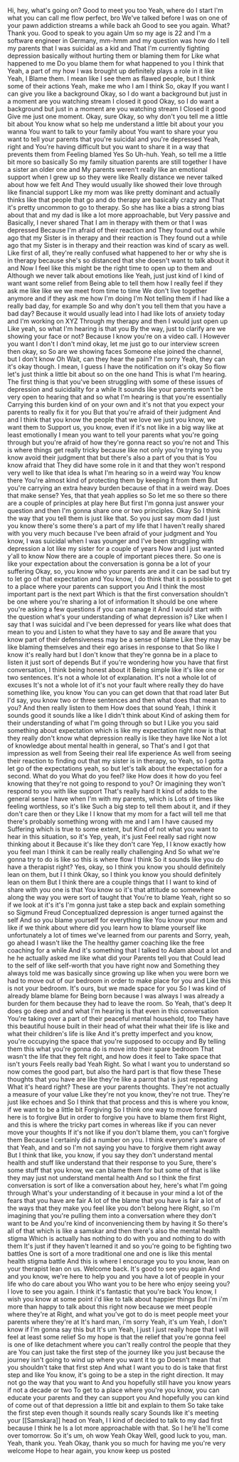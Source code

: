  Hi, hey, what's going on? Good to meet you too Yeah, where do I start I'm what you can call me flow perfect, bro We've talked before I was on one of your pawn addiction streams a while back ah Good to see you again. What? Thank you. Good to speak to you again Um so my age is 22 and I'm a software engineer in Germany, mm-hmm and my question was how do I tell my parents that I was suicidal as a kid and That I'm currently fighting depression basically without hurting them or blaming them for Like what happened to me Do you blame them for what happened to you I think that Yeah, a part of my how I was brought up definitely plays a role in it like Yeah, I Blame them. I mean like I see them as flawed people, but I think some of their actions Yeah, make me who I am I think So, okay If you want I can give you like a background Okay, so I do want a background but just in a moment are you watching stream I closed it good Okay, so I do want a background but just in a moment are you watching stream I Closed it good Give me just one moment. Okay, sure Okay, so why don't you tell me a little bit about You know what so help me understand a little bit about your you wanna You want to talk to your family about You want to share your you want to tell your parents that you're suicidal and you're depressed Yeah, right and You're having difficult but you want to share it in a way that prevents them from Feeling blamed Yes So Uh-huh. Yeah, so tell me a little bit more so basically So my family situation parents are still together I have a sister an older one and My parents weren't really like an emotional support when I grew up so they were like Really distance we never talked about how we felt And They would usually like showed their love through like financial support Like my mom was like pretty dominant and actually thinks like that people that go and do therapy are basically crazy and That it's pretty uncommon to go to therapy. So she has like a bias a strong bias about that and my dad is like a lot more approachable, but Very passive and Basically, I never shared That I am in therapy with them or that I was depressed Because I'm afraid of their reaction and They found out a while ago that my Sister is in therapy and their reaction is They found out a while ago that my Sister is in therapy and their reaction was kind of scary as well. Like first of all, they're really confused what happened to her or why she is in therapy because she's so distanced that she doesn't want to talk about it and Now I feel like this might be the right time to open up to them and Although we never talk about emotions like Yeah, just just kind of I kind of want want some relief from Being able to tell them how I really feel if they ask me like like we we meet from time to time We don't live together anymore and if they ask me how I'm doing I'm Not telling them if I had like a really bad day, for example So and why don't you tell them that you have a bad day? Because it would usually lead into I had like lots of anxiety today and I'm working on XYZ Through my therapy and then I would just open up Like yeah, so what I'm hearing is that you By the way, just to clarify are we showing your face or not? Because I know you're on a video call. I However you want I don't I don't mind okay, let me just go to our interview screen then okay, so So are we showing faces Someone else joined the channel, but I don't know Oh Wait, can they hear the pain? I'm sorry Yeah, they can it's okay though. I mean, I guess I have the notification on it's okay So flow let's just think a little bit about so on the one hand This is what I'm hearing. The first thing is that you've been struggling with some of these issues of depression and suicidality for a while It sounds like your parents won't be very open to hearing that and so what I'm hearing is that you're essentially Carrying this burden kind of on your own and it's not that you expect your parents to really fix it for you But that you're afraid of their judgment And and I think that you know the people that we love we just you know, we want them to Support us, you know, even if it's not like in a big way like at least emotionally I mean you want to tell your parents what you're going through but you're afraid of how they're gonna react so you're not and This is where things get really tricky because like not only you're trying to you know avoid their judgment that but there's also a part of you that is You know afraid that They did have some role in it and that they won't respond very well to like that idea Is what I'm hearing so in a weird way You know there You're almost kind of protecting them by keeping it from them But you're carrying an extra heavy burden because of that in a weird way. Does that make sense? Yes, that that yeah applies so So let me so there so there are a couple of principles at play here But first I'm gonna just answer your question and then I'm gonna share one or two principles. Okay So I think the way that you tell them is just like that. So you just say mom dad I just you know there's some there's a part of my life that I haven't really shared with you very much because I've been afraid of your judgment and You know, I was suicidal when I was younger and I've been struggling with depression a lot like my sister for a couple of years Now and I just wanted y'all to know Now there are a couple of important pieces there. So one is like your expectation about the conversation is gonna be a lot of your suffering Okay, so, you know who your parents are and it can be sad but try to let go of that expectation and You know, I do think that it is possible to get to a place where your parents can support you And I think the most important part is the next part Which is that the first conversation shouldn't be one where you're sharing a lot of information It should be one where you're asking a few questions if you can manage it And I would start with the question what's your understanding of what depression is? Like when I say that I was suicidal and I've been depressed for years like what does that mean to you and Listen to what they have to say and Be aware that you know part of their defensiveness may be a sense of blame Like they may be like blaming themselves and their ego arises in response to that So like I know it's really hard but I don't know that they're gonna be in a place to listen it just sort of depends But if you're wondering how you have that first conversation, I think being honest about it Being simple like it's like one or two sentences. It's not a whole lot of explanation. It's not a whole lot of excuses It's not a whole lot of it's not your fault where really they do have something like, you know You can you can get down that that road later But I'd say, you know two or three sentences and then what does that mean to you? And then really listen to them How does that sound Yeah, I think it sounds good it sounds like a like I didn't think about Kind of asking them for their understanding of what I'm going through so but I Like you you said something about expectation which is like my expectation right now is that they really don't know what depression really is like they have like Not a lot of knowledge about mental health in general, so That's and I got that impression as well from Seeing their real life experience As well from seeing their reaction to finding out that my sister is in therapy, so Yeah, so I gotta let go of the expectations yeah, so but let's talk about the expectation for a second. What do you What do you feel? like How does it how do you feel knowing that they're not going to respond to you? Or imagining they won't respond to you with like support That's really hard It kind of adds to the general sense I have when I'm with my parents, which is Lots of times like feeling worthless, so it's like Such a big step to tell them about it, and if they don't care then or they Like I I know that my mom for a fact will tell me that there's probably something wrong with me and I am I have caused my Suffering which is true to some extent, but Kind of not what you want to hear in this situation, so it's Yep, yeah, it's just Feel really sad right now thinking about it Because it's like they don't care Yep, I I know exactly how you feel man I think it can be really really challenging And So what we're gonna try to do is like so this is where flow I think So it sounds like you do have a therapist right? Yes, okay, so I think you know you should definitely lean on them, but I I think Okay, so I think you know you should definitely lean on them But I think there are a couple things that I I want to kind of share with you one is that You know so it's that attitude so somewhere along the way you were sort of taught that You're to blame Yeah, right so so if we look at it's it's I'm gonna just take a step back and explain something so Sigmund Freud Conceptualized depression is anger turned against the self And so you blame yourself for everything like You know your mom and like if we think about where did you learn how to blame yourself like unfortunately a lot of times we've learned from our parents and Sorry, yeah, go ahead I wasn't like the The healthy gamer coaching like the free coaching for a while And it's something that I talked to Adam about a lot and he he actually asked me like what did your Parents tell you that Could lead to the self of like self-worth that you have right now and Something they always told me was basically since growing up like when you were born we had to move out of our bedroom in order to make place for you and Like this is not your bedroom. It's ours, but we made space for you So I was kind of already blame blame for Being born because I was always I was already a burden for them because they had to leave the room. So Yeah, that's deep It does go deep and and what I'm hearing is that even in this conversation You're taking over a part of their peaceful mental household, too They have this beautiful house built in their head of what their what their life is like and what their children's life is like And it's pretty imperfect and you know, you're occupying the space that you're supposed to occupy and By telling them this what you're gonna do is move into their spare bedroom That wasn't the life that they felt right, and how does it feel to Take space that isn't yours Feels really bad Yeah Right. So what I want you to understand so now comes the good part, but also the hard part is that flow these These thoughts that you have are like they're like a parrot that is just repeating What it's heard right? These are your parents thoughts. They're not actually a measure of your value Like they're not you know, they're not true. They're just like echoes and So I think that that process and this is where you know, if we want to be a little bit Forgiving So I think one way to move forward here is to forgive But in order to forgive you have to blame them first Right, and this is where the tricky part comes in whereas like if you can never move your thoughts If it's not like if you don't blame them, you can't forgive them Because I certainly did a number on you. I think everyone's aware of that Yeah, and and so I'm not saying you have to forgive them right away But I think that like, you know, if you say they don't understand mental health and stuff like understand that their response to you Sure, there's some stuff that you know, we can blame them for but some of that is like they may just not understand mental health And so I think the first conversation is sort of like a conversation about hey, here's what I'm going through What's your understanding of it because in your mind a lot of the fears that you have are fair A lot of the blame that you have is fair a lot of the ways that they make you feel like you don't belong here Right, so I'm imagining that you're pulling them into a conversation where they don't want to be And you're kind of inconveniencing them by having it So there's all of that which is like a samskar and then there's also the mental health stigma Which is actually has nothing to do with you and nothing to do with them It's just if they haven't learned it and so you're going to be fighting two battles One is sort of a more traditional one and one is like this mental health stigma battle And this is where I encourage you to you know, lean on your therapist lean on us. Welcome back. It's good to see you again And and you know, we're here to help you and you have a lot of people in your life who do care about you Who want you to be here who enjoy seeing you? I love to see you again. I think it's fantastic that you're back You know, I wish you know at some point i'd like to talk about happier things But i'm i'm more than happy to talk about this right now because we meet people where they're at Right, and what you've got to do is meet people meet your parents where they're at It's hard man, i'm sorry Yeah, it's um Yeah, I don't know if I'm gonna say this but It's um Yeah, I just I just really hope that I will feel at least some relief So my hope is that the relief that you're gonna feel is one of like detachment where you can't really control the people that they are You can just take the first step of the journey like you just because the journey isn't going to wind up where you want it to go Doesn't mean that you shouldn't take that first step And what I want you to do is take that first step and like You know, it's going to be a step in the right direction. It may not go the way that you want to And you hopefully still have you know years if not a decade or two To get to a place where you're you know, you can educate your parents and they can support you And hopefully you can kind of come out of that depression a little bit and explain to them So take take the first step even though it sounds really scary Sounds like it's meeting your [[Samskara]] head on Yeah, I I kind of decided to talk to my dad first because I think he Is a lot more approachable with that. So I he'll he'll come over tomorrow. So it's um, oh wow Yeah Okay Well, good luck to you, man. Yeah, thank you. Yeah Okay, thank you so much for having me you're very welcome Hope to hear again, you know keep us posted